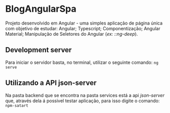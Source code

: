 # BlogAngularSpa

Projeto desenvolvido em Angular - uma simples aplicação de página única com objetivo de estudar:
Angular;
Typescript;
Componentização;
Angular Material;
Manipulação de Seletores do Angular (_ex: ::ng-deep_).


## Development server

Para iniciar o servidor basta, no terminal, utilizar o seguinte comando:
`ng serve`


## Utilizando a API json-server

Na pasta backend que se encontra na pasta services está a api _json-server_ que, através dela á possivel testar
aplicação, para isso digite o comando:
`npm-satart`